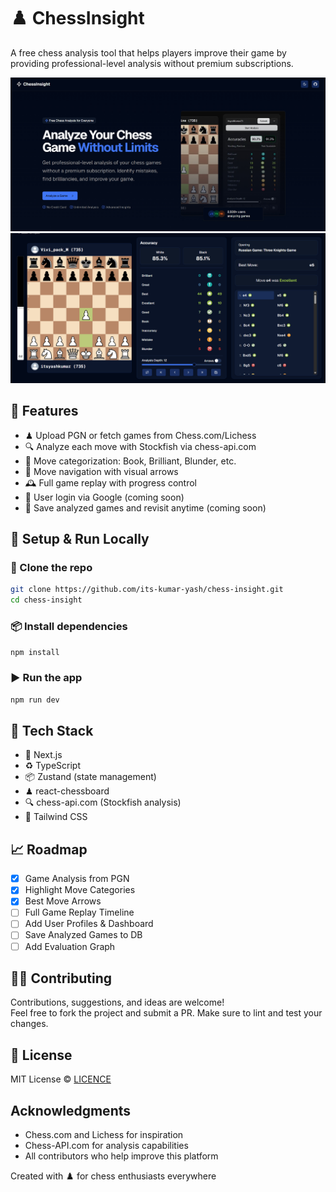
# ♟️ ChessInsight

A free chess analysis tool that helps players improve their game by providing professional-level analysis without premium subscriptions.

![alt text](/public/demo.png)
![alt text](/public/demo2.png)

## 🚀 Features

- ♟ Upload PGN or fetch games from Chess.com/Lichess
- 🔍 Analyze each move with Stockfish via chess-api.com
- 🎯 Move categorization: Book, Brilliant, Blunder, etc.
- 🧭 Move navigation with visual arrows
- 🕰 Full game replay with progress control
- 🔐 User login via Google (coming soon)
- 💾 Save analyzed games and revisit anytime (coming soon)

## 🧪 Setup & Run Locally

### 🔧 Clone the repo

```bash
git clone https://github.com/its-kumar-yash/chess-insight.git
cd chess-insight
```

### 📦 Install dependencies

```bash
npm install
```

### ▶️ Run the app

```bash
npm run dev
```

## 📁 Tech Stack

- 🧱 Next.js
- ♻️ TypeScript
- 📦 Zustand (state management)
- ♟ react-chessboard
- 🔍 chess-api.com (Stockfish analysis)
- 🎨 Tailwind CSS

## 📈 Roadmap

- [x] Game Analysis from PGN  
- [x] Highlight Move Categories  
- [x] Best Move Arrows  
- [ ] Full Game Replay Timeline  
- [ ] Add User Profiles & Dashboard  
- [ ] Save Analyzed Games to DB  
- [ ] Add Evaluation Graph  

## 🧑‍💻 Contributing

Contributions, suggestions, and ideas are welcome!  
Feel free to fork the project and submit a PR. Make sure to lint and test your changes.

## 📝 License

MIT License © [LICENCE](/LICENCE)

## Acknowledgments

- Chess.com and Lichess for inspiration
- Chess-API.com for analysis capabilities
- All contributors who help improve this platform


Created with ♟️ for chess enthusiasts everywhere
